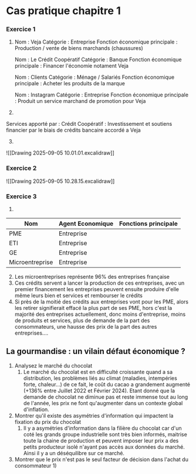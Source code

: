 # Cas pratique chapitre 1
### Exercice 1

 1) 
	Nom : Veja
	Catégorie : Entreprise
	Fonction économique principale : Production / vente de biens marchands (chaussures)
	
	Nom : Le Crédit Coopératif
	Catégorie : Banque
	Fonction économique principale : Financer l'économie notament Veja

	Nom : Clients
	Catégorie : Ménage / Salariés
	Fonction économique principale : Acheter les produits de la marque

	Nom : Instagram
	Catégorie : Entreprise
	Fonction économique principale : Produit un service marchand de promotion pour Veja

2)
Services apporté par : Crédit Coopératif : 
	Investissement et soutiens financier par le biais de crédits bancaire accordé a Veja

3)
![[Drawing 2025-09-05 10.01.01.excalidraw]]
### Exercice 2
![[Drawing 2025-09-05 10.28.15.excalidraw]]

### Exercice 3

1) 

| Nom             | Agent Economique | Fonctions principale |
| --------------- | ---------------- | -------------------- |
| PME             | Entreprise       |                      |
| ETI             | Entreprise       |                      |
| GE              | Entreprise       |                      |
| Microentreprise | Entreprise       |                      |
2) Les microentreprises représente 96% des entreprises française
3) Ces crédits servent a lancer la production de ces entreprises, avec un premier financement les entreprises peuvent ensuite produire d'elle même leurs bien et services et rembourser le crédits 
4) Si près de la moitié des crédits aux entreprises vont pour les PME, alors les retirer signifierait effacé la plus part de ses PME, hors c'est la majorité des entreprises actuellement, donc moins d'entreprise, moins de produits et services, plus de demande de la part des consommateurs, une hausse des prix de la part des autres entreprises....


## La gourmandise : un vilain défaut économique ?

1) Analysez le marché du chocolat 
	1) Le marché du chocolat est en difficulté croissante quand a sa distribution, les problèmes liés au climat (maladies, intempéries forte, chaleur...) de ce fait, le coût du cacao a grandement augmenté (+136% entre Juillet 2022 et Février 2024). Etant donné que la demande de chocolat ne diminue pas et reste immense tout au long de l'année, les prix ne font qu'augmenter dans un contexte global d'inflation.
2) Montrer qu'il existe des asymétries d'information qui impactent la fixation du prix du chocolat
	1) Il y a asymétries d'information dans la filière du chocolat car d'un coté les grands groupe industrielle sont très bien informés, maitrise toute la chaine de production et peuvent imposer leur prix a des petits producteur isolé n'ayant pas accès aux données du marché. Ainsi il y a un déséquilibre sur ce marché.
3) Montrer que le prix n'est pas le seul facteur de décision dans l'achat du consommateur 
	1) 